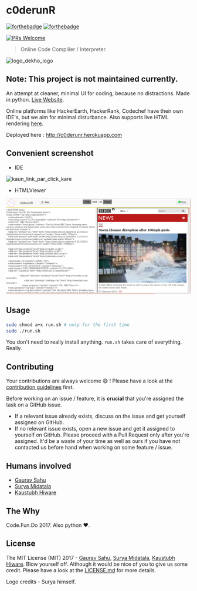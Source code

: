# c0derunR
[![forthebadge](http://forthebadge.com/images/badges/made-with-python.svg)](http://forthebadge.com)  [![forthebadge](http://forthebadge.com/images/badges/uses-html.svg)](http://forthebadge.com)

[![PRs Welcome](https://img.shields.io/badge/PRs-welcome-brightgreen.svg?style=shields)](http://makeapullrequest.com)
> Online Code Compliler / Interpreter.

![logo_dekho_logo](static/img/logo-red.PNG)

## Note: This project is not maintained currently.

An attempt at cleaner, minimal UI for coding, because no distractions. Made in
python. [Live Website](http://c0derunr.herokuapp.com).

Online platforms like HackerEarth, HackerRank, Codechef have their own IDE's, but we aim for minimal disturbance. Also supports live HTML rendering [here](http://c0derunr.herokuapp.com/htmlviewer).

Deployed here : http://c0derunr.herokuapp.com

## Convenient screenshot

* IDE

![kaun_link_par_click_kare](static/img/screenshot.png)

* HTMLViewer

![HTMLViewer](static/img/htmlviewer.png)


## Usage

```sh
sudo chmod a+x run.sh # only for the first time
sudo ./run.sh
```
You don't need to really install anything. `run.sh` takes care of everything. Really.

## Contributing

Your contributions are always welcome :smile: ! Please have a look at the [contribution guidelines](CONTRIBUTING.md) first.

Before working on an issue / feature, it is **crucial** that you're assigned the task on a GitHub issue.
* If a relevant issue already exists, discuss on the issue and get yourself assigned on GitHub.
* If no relevant issue exists, open a new issue and get it assigned to yourself on GitHub.
Please proceed with a Pull Request only after you're assigned. It'd be a waste of your time as well as ours if you have not contacted us before hand when working on some feature / issue.

## Humans involved

* [Gaurav Sahu](https://github.com/demfier)
* [Surya Midatala](https://github.com/kingofools)
* [Kaustubh Hiware](https://github.com/kaustubhhiware)

## The Why
Code.Fun.Do 2017. Also python :heart:.

## License
The MIT License (MIT) 2017 - [Gaurav Sahu](https://github.com/demfier), [Surya Midatala](https://github.com/kingofools), [Kaustubh Hiware](https://github.com/kaustubhhiware).
Blow yourself off. Although it would be nice of you to give us some credit. Please have a look at the [LICENSE.md](LICENSE.md) for more details.

Logo credits - Surya himself.
